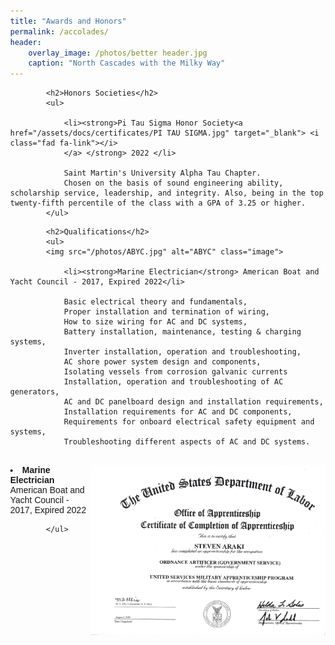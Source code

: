 ```yaml
---
title: "Awards and Honors"
permalink: /accolades/
header:
    overlay_image: /photos/better header.jpg
    caption: "North Cascades with the Milky Way"
---
```


<html>
<head>
<script src="https://kit.fontawesome.com/yourcode.js" crossorigin="anonymous"></script>

</head>
<style>
        body {
            font-family: Arial, sans-serif;
            margin: 0px;
        }
        .title {
            font-weight: bold;
        }
        .experience {
            margin-bottom: 20px;
        }
        .image {
            float: right; /* Float the image to the right */
            width: 375px; /* Set the width of the image as desired */
        }
</style>
<body>


<div class="content">
    <div class="experience">
     
            <h2>Honors Societies</h2>
            <ul>

                <li><strong>Pi Tau Sigma Honor Society<a href="/assets/docs/certificates/PI TAU SIGMA.jpg" target="_blank"> <i class="fad fa-link"></i>
                </a> </strong> 2022 </li> 

                Saint Martin's University Alpha Tau Chapter.
                Chosen on the basis of sound engineering ability, scholarship service, leadership, and integrity. Also, being in the top twenty-fifth percentile of the class with a GPA of 3.25 or higher.
            </ul>
   


<div class="experience">

            <h2>Qualifications</h2>
            <ul>
            <img src="/photos/ABYC.jpg" alt="ABYC" class="image">

                <li><strong>Marine Electrician</strong> American Boat and Yacht Council - 2017, Expired 2022</li>

                Basic electrical theory and fundamentals, 
                Proper installation and termination of wiring,
                How to size wiring for AC and DC systems,
                Battery installation, maintenance, testing & charging systems,
                Inverter installation, operation and troubleshooting,
                AC shore power system design and components,
                Isolating vessels from corrosion galvanic currents
                Installation, operation and troubleshooting of AC generators,
                AC and DC panelboard design and installation requirements,
                Installation requirements for AC and DC components,
                Requirements for onboard electrical safety equipment and systems,
                Troubleshooting different aspects of AC and DC systems.
<br>
            <img src="/photos/USMAP.jpg" alt="Apprentice" class="image">
                <li><strong>Marine Electrician</strong> American Boat and Yacht Council - 2017, Expired 2022</li>

            </ul>
   
</div>
